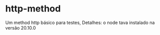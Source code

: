 # http-method
Um method http básico para testes, 
  Detalhes: o node tava instalado na versão 20.10.0
